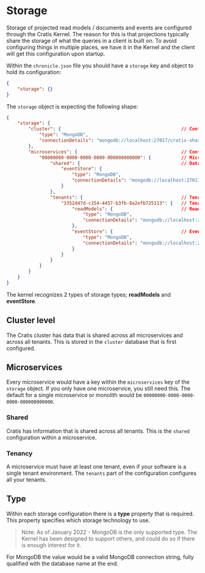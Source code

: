 # Storage

Storage of projected read models / documents and events are configured through the Cratis Kernel.
The reason for this is that projections typically share the storage of what the queries in a client
is built on. To avoid configuring things in multiple places, we have it in the Kernel and the
client will get this configuration upon startup.

Within the `chronicle.json` file you should have a `storage` key and object to hold its configuration:

```json
{
    "storage": {}
}
```

The `storage` object is expecting the following shape:

```json
{
    "storage": {
        "cluster": {                                            // Configuration for the shared database for the entire Cratis cluster
            "type": "MongoDB",
            "connectionDetails": "mongodb://localhost:27017/cratis-shared"
        },
        "microservices": {                                      // Configuration per microservice
            "00000000-0000-0000-0000-000000000000": {           // Microservice Id
                "shared": {                                     // Data that is shared between all the tenants
                    "eventStore": {
                        "type": "MongoDB",
                        "connectionDetails": "mongodb://localhost:27017/event-store-shared"
                    }
                },
                "tenants": {                                    // Tenant specific configuration
                    "3352d47d-c154-4457-b3fb-8a2efb725113": {   // Tenant identifier of the tenant
                        "readModels": {                         // Read models
                            "type": "MongoDB",
                            "connectionDetails": "mongodb://localhost:27017/dev-read-models"
                        },
                        "eventStore": {                         // Event Store
                            "type": "MongoDB",
                            "connectionDetails": "mongodb://localhost:27017/dev-event-store"
                        }
                    }
                }
            }
        }
    }
}
```

The kernel recognizes 2 types of storage types; **readModels** and **eventStore**.

## Cluster level

The Cratis cluster has data that is shared across all microservices and across all tenants.
This is stored in the `cluster` database that is first configured.

## Microservices

Every microservice would have a key within the `microservices` key of the `storage` object.
If you only have one microservice, you still need this. The default for a single microservice or monolith
would be `00000000-0000-0000-0000-000000000000`.

### Shared

Cratis has information that is shared across all tenants. This is the `shared` configuration within
a microservice.

### Tenancy

A microservice must have at least one tenant, even if your software is a single tenant environment.
The `tenants` part of the configuration configures all your tenants.

## Type

Within each storage configuration there is a **type** property that is required. This property specifies which
storage technology to use.

> Note: As of January 2022 - MongoDB is the only supported type. The Kernel has been designed to support others,
> and could do so if there is enough interest for it.

For MongoDB the value would be a valid MongoDB connection string, fully qualified with the database
name at the end.
